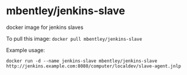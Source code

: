 mbentley/jenkins-slave
======================

docker image for jenkins slaves

To pull this image:
`docker pull mbentley/jenkins-slave`

Example usage:

`docker run -d --name jenkins-slave mbentley/jenkins-slave http://jenkins.example.com:8080/computer/localdev/slave-agent.jnlp`
